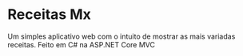 # Receitas Mx
Um simples aplicativo web com o intuito de mostrar as mais variadas receitas.
Feito em C# na ASP.NET Core MVC
